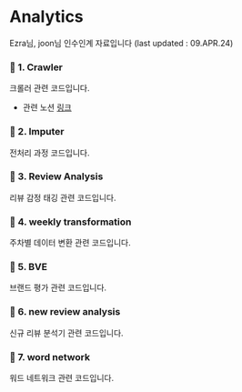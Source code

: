 # Analytics 
Ezra님, joon님 인수인계 자료입니다 (last updated : 09.APR.24)

### 📂 1. Crawler
크롤러 관련 코드입니다. 

* 관련 노션 [링크](https://www.notion.so/c9dad71c09ac4d6786d08d118772cd5e?pvs=4)

### 📂 2. Imputer
전처리 과정 코드입니다. 

### 📂 3. Review Analysis
리뷰 감정 태깅 관련 코드입니다.

### 📂 4. weekly transformation
주차별 데이터 변환 관련 코드입니다.

### 📂 5. BVE
브랜드 평가 관련 코드입니다.

### 📂 6. new review analysis
신규 리뷰 분석기 관련 코드입니다.

### 📂 7. word network
워드 네트워크 관련 코드입니다.
